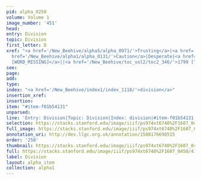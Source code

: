 ```yaml
---
pid: alpha_0250
volume: Volume 1
image_number: '451'
head: 
entry: Division
topic: Division
first_letter: D
xref: "<a href='/New_Beehive/alpha5/alpha_0971/'>Trusting</a>|<a href='/New_Beehive/alpha4/alpha_0924/'>Suspition</a>|<a
  href='/New_Beehive/alpha1/alpha_0131/'>Caution</a>|Desperate|<a href='/New_Beehive/toc_vol2/toc2_268/'>1371
  [WORD_MISSING]</a>||<a href='/New_Beehive/toc_vol2/toc2_346/'>1799 [Theologia Scholastica]</a>||"
see: 
page: 
add: 
type: 
index: "<a href='/New_Beehive/index1/index_1118/'>division</a>"
insertion_xref: 
insertion: 
item: "#item-f01b54131"
unparsed: 
line: 'Entry: Division|Topic: Division|Index: division|#item-f01b54131'
selection: https://stacks.stanford.edu/image/iiif/ps974xt6740%2F1607_0450/412,1173,3038,286/full/0/default.jpg
full_image: https://stacks.stanford.edu/image/iiif/ps974xt6740%2F1607_0450/full/full/0/default.jpg
annotation_uri: http://dev.llgc.org.uk/annotation/1508176698515
order: '250'
thumbnail: https://stacks.stanford.edu/image/iiif/ps974xt6740%2F1607_0450/412,1173,600,180/250,/0/default.jpg
full: https://stacks.stanford.edu/image/iiif/ps974xt6740%2F1607_0450/412,1173,3038,286/full/0/default.jpg
label: Division
layout: alpha_item
collection: alpha1
---
```

